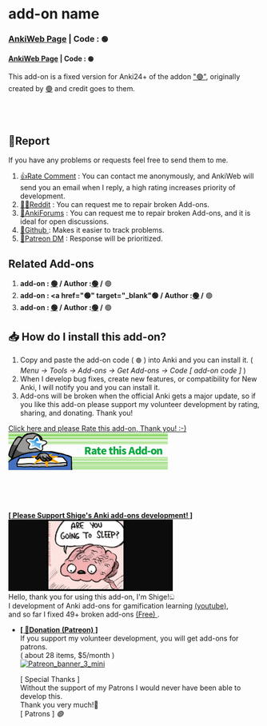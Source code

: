 # add-on name


### [AnkiWeb Page](https://ankiweb.net/shared/info/🟢) | Code : `🟢`
**[AnkiWeb Page](https://ankiweb.net/shared/info/🟢) | Code : `🟢`**




This add-on is a fixed version for Anki24+ of the addon <a href="🟢" target="_blank">"🟢"</a>, originally created by <a href="🟢" target="_blank">🟢</a> and credit goes to them.



<br><br>

## 🚨Report

If you have any problems or requests feel free to send them to me.

  1. <a href="https://ankiweb.net/shared/review/🟢" target="_blank">👍️Rate Comment</a> : You can contact me anonymously, and AnkiWeb will send you an email when I reply, a high rating increases priority of development.
  2. <a href="https://www.reddit.com/r/Anki/comments/1b0eybn/simple_fix_of_broken_addons_for_the_latest_anki/" target="_blank">👩‍🚀Reddit</a> : You can request me to repair broken Add-ons.
  2. <a href="https://forums.ankiweb.net/t/simple-fix-of-broken-add-ons-for-the-latest-anki-by-shige/41650" target="_blank">🌟AnkiForums</a> : You can request me to repair broken Add-ons, and it is ideal for open discussions.
  3. <a href="https://github.com/shigeyukey/my_addons/issues" target="_blank">🐙Github </a> : Makes it easier to track problems.
  4. <a href="https://www.patreon.com/Shigeyuki" target="_blank">💖Patreon DM</a> : Response will be prioritized.



## Related Add-ons
 1.  <b>add-on : <a href="🟢" target="_blank">🟢</a> / Author :<a href="🟢" target="_blank">🟢</a>
    /</b> 🟢
 1.  <b>add-on : <a href="🟢" target="_blank"🟢</a> / Author :<a href="🟢" target="_blank">🟢</a>
    /</b> 🟢
 1.  <b>add-on : <a href="🟢" target="_blank">🟢</a> / Author :<a href="🟢" target="_blank">🟢</a>
    /</b> 🟢





## 📥 How do I install this add-on?
1. Copy and paste the add-on code ( `🟢` )  into Anki and you can install it. ( *Menu -> Tools -> Add-ons -> Get Add-ons -> Code \[ add-on code ]* )
2. When I develop bug fixes, create new features, or compatibility for New Anki, I will notify you and you can install it.
3. Add-ons will be broken when the official Anki gets a major update, so if you like this add-on please support my volunteer development by rating, sharing, and donating. Thank you!

[Click here and please Rate this add-on, Thank you! :-) <br>
 ![Please rate this](https://raw.githubusercontent.com/shigeyukey/my_addons/main/media_files/rate_this.gif)](https://ankiweb.net/shared/review/🟢)



<br>
<br>
<br>

 [**[ Please Support Shige's Anki add-ons development! ]**](http://patreon.com/Shigeyuki) <br>
[![Patreon_banner_3_mini](https://raw.githubusercontent.com/shigeyukey/my_addons/main/media_files/patreon_gif_mini.gif)](http://patreon.com/Shigeyuki)  <br>
Hello, thank you for using this add-on, I'm Shige!ඞ<br>
I development of Anki add-ons for gamification learning [(youtube)](https://www.youtube.com/@shigeyuki5397/videos),<br>
and so far I fixed 49+ broken add-ons [(Free) ]((https://new.reddit.com/r/Anki/comments/1b0eybn/simple_fix_of_broken_addons_for_the_latest_anki/)). <br>

* [**[ 💖Donation (Patreon) ]**](http://patreon.com/Shigeyuki)<br>
 If you support my volunteer development, you will get add-ons for patrons.<br>
 ( about 28 items, $5/month )<br>
     [![Patreon_banner_3_mini](https://github.com/shigeyukey/my_addons/blob/main/media_files/output_08.gif?raw=true)](https://youtu.be/t50NZagCsYk)<br>


    \[ Special Thanks  ] <br>
    Without the support of my Patrons I would never have been able to develop this.<br>
    Thank you very much!🙏<br>
     \[ Patrons ] *🟢*<br>